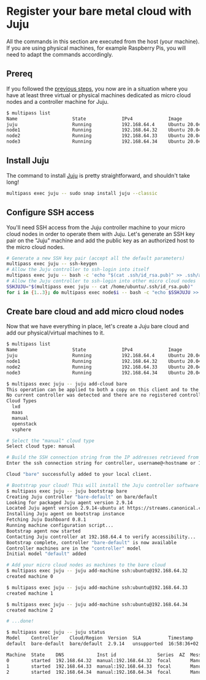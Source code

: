 # Register your bare metal cloud with Juju

All the commands in this section are executed from the host (your machine). If you are using physical machines, for example Raspberry Pis, you will need to adapt the commands accordingly.

## Prereq

If you followed the [previous steps](../README.md#building-your-home-lab-micro-cloud-in-5-steps), you now are in a situation where you have at least three virtual or physical machines dedicated as micro cloud nodes and a controller machine for Juju.

```sh
$ multipass list
Name                    State             IPv4             Image
juju                    Running           192.168.64.4     Ubuntu 20.04 LTS
node1                   Running           192.168.64.32    Ubuntu 20.04 LTS
node2                   Running           192.168.64.33    Ubuntu 20.04 LTS
node3                   Running           192.168.64.34    Ubuntu 20.04 LTS
```

## Install Juju

The command to install [Juju](https://juju.is/) is pretty straightforward, and shouldn't take long!

```sh
multipass exec juju -- sudo snap install juju --classic
```

## Configure SSH access

You'll need SSH access from the Juju controller machine to your micro cloud nodes in order to operate them with Juju.
Let's generate an SSH key pair on the "Juju" machine and add the public key as an authorized host to the micro cloud nodes.

```sh
# Generate a new SSH key pair (accept all the default parameters)
multipass exec juju -- ssh-keygen
# Allow the Juju controller to ssh-login into itself
multipass exec juju -- bash -c 'echo "$(cat .ssh/id_rsa.pub)" >> .ssh/authorized_keys'
# Allow the Juju controller to ssh-login into other micro cloud nodes
SSHJUJU="$(multipass exec juju -- cat /home/ubuntu/.ssh/id_rsa.pub)"
for i in {1..3}; do multipass exec node$i -- bash -c "echo $SSHJUJU >> /home/ubuntu/.ssh/authorized_keys"; done;
```

## Create bare cloud and add micro cloud nodes

Now that we have everything in place, let's create a Juju bare cloud and add our physical/virtual machines to it.

```sh
$ multipass list
Name                    State             IPv4             Image
juju                    Running           192.168.64.4     Ubuntu 20.04 LTS
node1                   Running           192.168.64.32    Ubuntu 20.04 LTS
node2                   Running           192.168.64.33    Ubuntu 20.04 LTS
node3                   Running           192.168.64.34    Ubuntu 20.04 LTS

$ multipass exec juju -- juju add-cloud bare
This operation can be applied to both a copy on this client and to the one on a controller.
No current controller was detected and there are no registered controllers on this client: either bootstrap one or register one.
Cloud Types
  lxd
  maas
  manual
  openstack
  vsphere

# Select the "manual" cloud type
Select cloud type: manual

# Build the SSH connection string from the IP addresses retrieved from "multipass list"
Enter the ssh connection string for controller, username@<hostname or IP> or <hostname or IP>: ubuntu@192.168.64.4

Cloud "bare" successfully added to your local client.

# Bootstrap your cloud! This will install the Juju controller software to your machine
$ multipass exec juju -- juju bootstrap bare
Creating Juju controller "bare-default" on bare/default
Looking for packaged Juju agent version 2.9.14
Located Juju agent version 2.9.14-ubuntu at https://streams.canonical.com/juju/tools/agent/2.9.14/juju-2.9.14-ubuntu.tgz
Installing Juju agent on bootstrap instance
Fetching Juju Dashboard 0.8.1
Running machine configuration script...
Bootstrap agent now started
Contacting Juju controller at 192.168.64.4 to verify accessibility...
Bootstrap complete, controller "bare-default" is now available
Controller machines are in the "controller" model
Initial model "default" added

# Add your micro cloud nodes as machines to the bare cloud
$ multipass exec juju -- juju add-machine ssh:ubuntu@192.168.64.32
created machine 0

$ multipass exec juju -- juju add-machine ssh:ubuntu@192.168.64.33
created machine 1

$ multipass exec juju -- juju add-machine ssh:ubuntu@192.168.64.34
created machine 2

# ...done!

$ multipass exec juju -- juju status                                                          
Model    Controller    Cloud/Region  Version  SLA          Timestamp
default  bare-default  bare/default  2.9.14   unsupported  16:58:36+02:00

Machine  State    DNS            Inst id               Series  AZ  Message
0        started  192.168.64.32  manual:192.168.64.32  focal       Manually provisioned machine
1        started  192.168.64.33  manual:192.168.64.33  focal       Manually provisioned machine
2        started  192.168.64.34  manual:192.168.64.34  focal       Manually provisioned machine
```

<!-- for i in {2..4};do ssh ubuntu@192.168.64.3$i -- sudo /sbin/remove-juju-services; done; -->